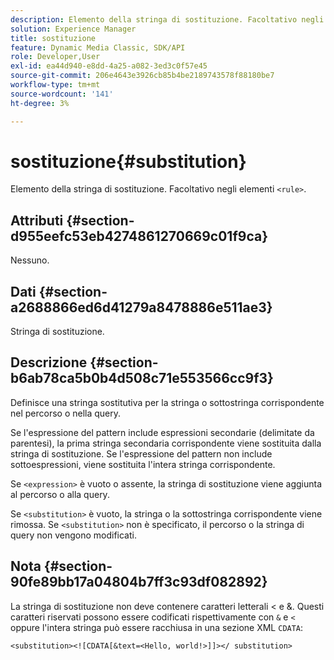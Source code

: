 ```yaml
---
description: Elemento della stringa di sostituzione. Facoltativo negli elementi <rule> .
solution: Experience Manager
title: sostituzione
feature: Dynamic Media Classic, SDK/API
role: Developer,User
exl-id: ea44d940-e8dd-4a25-a082-3ed3c0f57e45
source-git-commit: 206e4643e3926cb85b4be2189743578f88180be7
workflow-type: tm+mt
source-wordcount: '141'
ht-degree: 3%

---
```


# sostituzione{#substitution}

Elemento della stringa di sostituzione. Facoltativo negli elementi `<rule>`.

## Attributi {#section-d955eefc53eb4274861270669c01f9ca}

Nessuno.

## Dati {#section-a2688866ed6d41279a8478886e511ae3}

Stringa di sostituzione.

## Descrizione {#section-b6ab78ca5b0b4d508c71e553566cc9f3}

Definisce una stringa sostitutiva per la stringa o sottostringa corrispondente nel percorso o nella query.

Se l&#39;espressione del pattern include espressioni secondarie (delimitate da parentesi), la prima stringa secondaria corrispondente viene sostituita dalla stringa di sostituzione. Se l&#39;espressione del pattern non include sottoespressioni, viene sostituita l&#39;intera stringa corrispondente.

Se `<expression>` è vuoto o assente, la stringa di sostituzione viene aggiunta al percorso o alla query.

Se `<substitution>` è vuoto, la stringa o la sottostringa corrispondente viene rimossa. Se `<substitution>` non è specificato, il percorso o la stringa di query non vengono modificati.

## Nota {#section-90fe89bb17a04804b7ff3c93df082892}

La stringa di sostituzione non deve contenere caratteri letterali &lt; e &amp;. Questi caratteri riservati possono essere codificati rispettivamente con `&` e `<` oppure l&#39;intera stringa può essere racchiusa in una sezione XML `CDATA`:

`<substitution><![CDATA[&text=<Hello, world!>]]></ substitution>`
